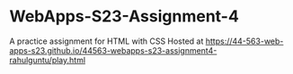 # WebApps-S23-Assignment-4
A practice assignment for HTML with CSS
Hosted at https://44-563-web-apps-s23.github.io/44563-webapps-s23-assignment4-rahulguntu/play.html